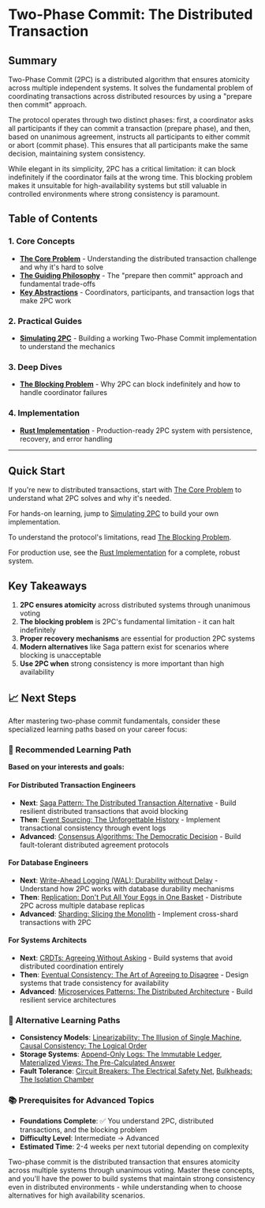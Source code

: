 # Two-Phase Commit: The Distributed Transaction

## Summary

Two-Phase Commit (2PC) is a distributed algorithm that ensures atomicity across multiple independent systems. It solves the fundamental problem of coordinating transactions across distributed resources by using a "prepare then commit" approach.

The protocol operates through two distinct phases: first, a coordinator asks all participants if they can commit a transaction (prepare phase), and then, based on unanimous agreement, instructs all participants to either commit or abort (commit phase). This ensures that all participants make the same decision, maintaining system consistency.

While elegant in its simplicity, 2PC has a critical limitation: it can block indefinitely if the coordinator fails at the wrong time. This blocking problem makes it unsuitable for high-availability systems but still valuable in controlled environments where strong consistency is paramount.

## Table of Contents

### 1. Core Concepts
- **[The Core Problem](01-concepts-01-the-core-problem.md)** - Understanding the distributed transaction challenge and why it's hard to solve
- **[The Guiding Philosophy](01-concepts-02-the-guiding-philosophy.md)** - The "prepare then commit" approach and fundamental trade-offs  
- **[Key Abstractions](01-concepts-03-key-abstractions.md)** - Coordinators, participants, and transaction logs that make 2PC work

### 2. Practical Guides
- **[Simulating 2PC](02-guides-01-simulating-2pc.md)** - Building a working Two-Phase Commit implementation to understand the mechanics

### 3. Deep Dives
- **[The Blocking Problem](03-deep-dive-01-the-blocking-problem.md)** - Why 2PC can block indefinitely and how to handle coordinator failures

### 4. Implementation
- **[Rust Implementation](04-rust-implementation.md)** - Production-ready 2PC system with persistence, recovery, and error handling

---

## Quick Start

If you're new to distributed transactions, start with [The Core Problem](01-concepts-01-the-core-problem.md) to understand what 2PC solves and why it's needed.

For hands-on learning, jump to [Simulating 2PC](02-guides-01-simulating-2pc.md) to build your own implementation.

To understand the protocol's limitations, read [The Blocking Problem](03-deep-dive-01-the-blocking-problem.md).

For production use, see the [Rust Implementation](04-rust-implementation.md) for a complete, robust system.

## Key Takeaways

1. **2PC ensures atomicity** across distributed systems through unanimous voting
2. **The blocking problem** is 2PC's fundamental limitation - it can halt indefinitely
3. **Proper recovery mechanisms** are essential for production 2PC systems
4. **Modern alternatives** like Saga pattern exist for scenarios where blocking is unacceptable
5. **Use 2PC when** strong consistency is more important than high availability

## 📈 Next Steps

After mastering two-phase commit fundamentals, consider these specialized learning paths based on your career focus:

### 🎯 Recommended Learning Path

**Based on your interests and goals:**

#### For Distributed Transaction Engineers
- **Next**: [Saga Pattern: The Distributed Transaction Alternative](../saga-pattern-the-distributed-transaction-alternative/README.md) - Build resilient distributed transactions that avoid blocking
- **Then**: [Event Sourcing: The Unforgettable History](../event-sourcing/README.md) - Implement transactional consistency through event logs
- **Advanced**: [Consensus Algorithms: The Democratic Decision](../consensus-algorithms-the-democratic-decision/README.md) - Build fault-tolerant distributed agreement protocols

#### For Database Engineers
- **Next**: [Write-Ahead Logging (WAL): Durability without Delay](../write-ahead-logging-wal-durability-without-delay/README.md) - Understand how 2PC works with database durability mechanisms
- **Then**: [Replication: Don't Put All Your Eggs in One Basket](../replication-dont-put-all-your-eggs-in-one-basket/README.md) - Distribute 2PC across multiple database replicas
- **Advanced**: [Sharding: Slicing the Monolith](../sharding-slicing-the-monolith/README.md) - Implement cross-shard transactions with 2PC

#### For Systems Architects
- **Next**: [CRDTs: Agreeing Without Asking](../crdts-agreeing-without-asking/README.md) - Build systems that avoid distributed coordination entirely
- **Then**: [Eventual Consistency: The Art of Agreeing to Disagree](../eventual-consistency-the-art-of-agreeing-to-disagree/README.md) - Design systems that trade consistency for availability
- **Advanced**: [Microservices Patterns: The Distributed Architecture](../microservices-patterns-the-distributed-architecture/README.md) - Build resilient service architectures

### 🔗 Alternative Learning Paths

- **Consistency Models**: [Linearizability: The Illusion of Single Machine](../linearizability-the-illusion-of-single-machine/README.md), [Causal Consistency: The Logical Order](../causal-consistency-the-logical-order/README.md)
- **Storage Systems**: [Append-Only Logs: The Immutable Ledger](../append-only-logs/README.md), [Materialized Views: The Pre-Calculated Answer](../materialized-views-the-pre-calculated-answer/README.md)
- **Fault Tolerance**: [Circuit Breakers: The Electrical Safety Net](../circuit-breakers-the-electrical-safety-net/README.md), [Bulkheads: The Isolation Chamber](../bulkheads-the-isolation-chamber/README.md)

### 📚 Prerequisites for Advanced Topics

- **Foundations Complete**: ✅ You understand 2PC, distributed transactions, and the blocking problem
- **Difficulty Level**: Intermediate → Advanced
- **Estimated Time**: 2-4 weeks per next tutorial depending on complexity

Two-phase commit is the distributed transaction that ensures atomicity across multiple systems through unanimous voting. Master these concepts, and you'll have the power to build systems that maintain strong consistency even in distributed environments - while understanding when to choose alternatives for high availability scenarios.
